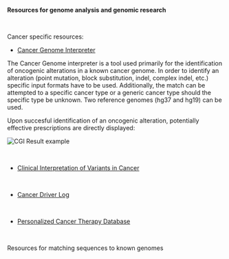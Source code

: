 **Resources for genome analysis and genomic research**

&nbsp;
&nbsp;

Cancer specific resources:

* [Cancer Genome Interpreter](https://www.cancergenomeinterpreter.org/home)

The Cancer Genome interpreter is a tool used primarily for the identification of oncogenic alterations in a known cancer genome.
In order to identify an alteration (point mutation, block substitution, indel, complex indel, etc.) specific input formats have to be used.
Additionally, the match can be attempted to a specific cancer type or a generic cancer type should the specific type be unknown. 
Two reference genomes (hg37 and hg19) can be used.

Upon succesful identification of an oncogenic alteration, potentially effective prescriptions are directly displayed: 

![CGI Result example](https://github.com/compbiozurich/UZH-BIO392/blob/master/course-results/2021/denis-adamec/images/CGI_Result.png)

&nbsp;

* [Clinical Interpretation of Variants in Cancer](https://civicdb.org/home)



&nbsp;

* [Cancer Driver Log](https://candl.osu.edu/)



&nbsp;

* [Personalized Cancer Therapy Database](https://pct.mdanderson.org/#/home)



&nbsp;
&nbsp;

Resources for matching sequences to known genomes

